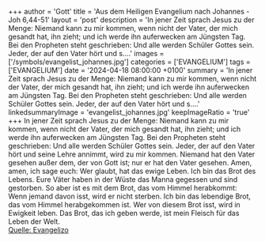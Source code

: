 +++
author = 'Gott'
title = 'Aus dem Heiligen Evangelium nach Johannes - Joh 6,44-51'
layout = 'post'
description = 'In jener Zeit sprach Jesus zu der Menge: Niemand kann zu mir kommen, wenn nicht der Vater, der mich gesandt hat, ihn zieht; und ich werde ihn auferwecken am Jüngsten Tag. Bei den Propheten steht geschrieben: Und alle werden Schüler Gottes sein. Jeder, der auf den Vater hört und s....'
images = ['/symbols/evangelist_johannes.jpg']
categories = ['EVANGELIUM']
tags = ['EVANGELIUM']
date = '2024-04-18 08:00:00 +0100'
summary = 'In jener Zeit sprach Jesus zu der Menge: Niemand kann zu mir kommen, wenn nicht der Vater, der mich gesandt hat, ihn zieht; und ich werde ihn auferwecken am Jüngsten Tag. Bei den Propheten steht geschrieben: Und alle werden Schüler Gottes sein. Jeder, der auf den Vater hört und s....'
linkedsummaryImage = 'evangelist_johannes.jpg'
keepImageRatio = 'true'
+++
In jener Zeit sprach Jesus zu der Menge: Niemand kann zu mir kommen, wenn nicht der Vater, der mich gesandt hat, ihn zieht; und ich werde ihn auferwecken am Jüngsten Tag.
Bei den Propheten steht geschrieben: Und alle werden Schüler Gottes sein. Jeder, der auf den Vater hört und seine Lehre annimmt, wird zu mir kommen.<!--more-->
Niemand hat den Vater gesehen außer dem, der von Gott ist; nur er hat den Vater gesehen.
Amen, amen, ich sage euch: Wer glaubt, hat das ewige Leben.
Ich bin das Brot des Lebens.
Eure Väter haben in der Wüste das Manna gegessen und sind gestorben.
So aber ist es mit dem Brot, das vom Himmel herabkommt: Wenn jemand davon isst, wird er nicht sterben.
Ich bin das lebendige Brot, das vom Himmel herabgekommen ist. Wer von diesem Brot isst, wird in Ewigkeit leben. Das Brot, das ich geben werde, ist mein Fleisch für das Leben der Welt.<br> [Quelle: Evangelizo](https://evangeliumtagfuertag.org/DE/gospel)